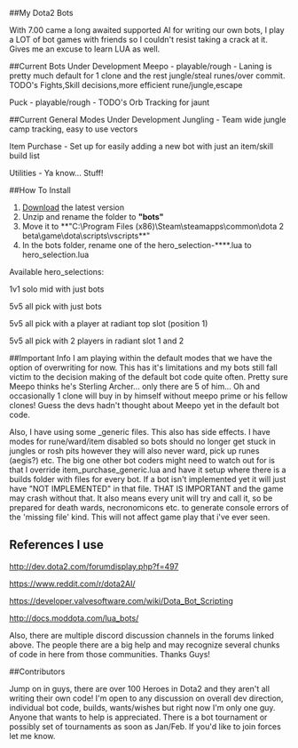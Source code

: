 ##My Dota2 Bots

With 7.00 came a long awaited supported AI for writing our own bots, I play a LOT of bot games with friends so I couldn't resist taking a crack at it.  Gives me an excuse to learn LUA as well.

##Current Bots Under Development
Meepo - playable/rough - Laning is pretty much default for 1 clone and the rest jungle/steal runes/over commit.  TODO's Fights,Skill decisions,more efficient rune/jungle,escape

Puck - playable/rough - TODO's Orb Tracking for jaunt

##Current General Modes Under Development
Jungling - Team wide jungle camp tracking, easy to use vectors

Item Purchase - Set up for easily adding a new bot with just an item/skill build list

Utilities - Ya know... Stuff!

##How To Install

1. [Download](https://github.com/furiouspuppy/Dota2_Bots/archive/master.zip) the latest version
2. Unzip and rename the folder to **"bots"**
3. Move it to **"C:\Program Files (x86)\Steam\steamapps\common\dota 2 beta\game\dota\scripts\vscripts\**"
4. In the bots folder, rename one of the hero_selection-****.lua to hero_selection.lua 

Available hero_selections:

1v1 solo mid with just bots

5v5 all pick with just bots

5v5 all pick with a player at radiant top slot (position 1)

5v5 all pick with 2 players in radiant slot 1 and 2

##Important Info
I am playing within the default modes that we have the option of overwriting for now.  This has it's limitations and my bots still fall victim to the decision making of the default bot code quite often.  Pretty sure Meepo thinks he's Sterling Archer... only there are 5 of him...  Oh and occasionally 1 clone will buy in by himself without meepo prime or his fellow clones!  Guess the devs hadn't thought about Meepo yet in the default bot code.

Also, I have using some _generic files.  This also has side effects.  I have modes for rune/ward/item disabled so bots should no longer get stuck in jungles or rosh pits however they will also never ward, pick up runes (aegis?) etc.
The big one other bot coders might need to watch out for is that I override item_purchase_generic.lua and have it setup where there is a builds folder with files for every bot.  If a bot isn't implemented yet it will just have "NOT IMPLEMENTED" in that file.  THAT IS IMPORTANT and the game may crash without that.  It also means every unit will try and call it, so be prepared for death wards, necronomicons etc. to generate console errors of the 'missing file' kind.  This will not affect game play that i've ever seen.


## References I use
http://dev.dota2.com/forumdisplay.php?f=497

https://www.reddit.com/r/dota2AI/ 

https://developer.valvesoftware.com/wiki/Dota_Bot_Scripting

http://docs.moddota.com/lua_bots/

Also, there are multiple discord discussion channels in the forums linked above.  The people there are a big help and may recognize several chunks of code in here from those communities.  Thanks Guys!

##Contributors

Jump on in guys, there are over 100 Heroes in Dota2 and they aren't all writing their own code!  I'm open to any discussion on overall dev direction, individual bot code, builds, wants/wishes but right now I'm only one guy.  Anyone that wants to help is appreciated.  There is a bot tournament or possibly set of tournaments as soon as Jan/Feb.  If you'd like to join forces let me know.
